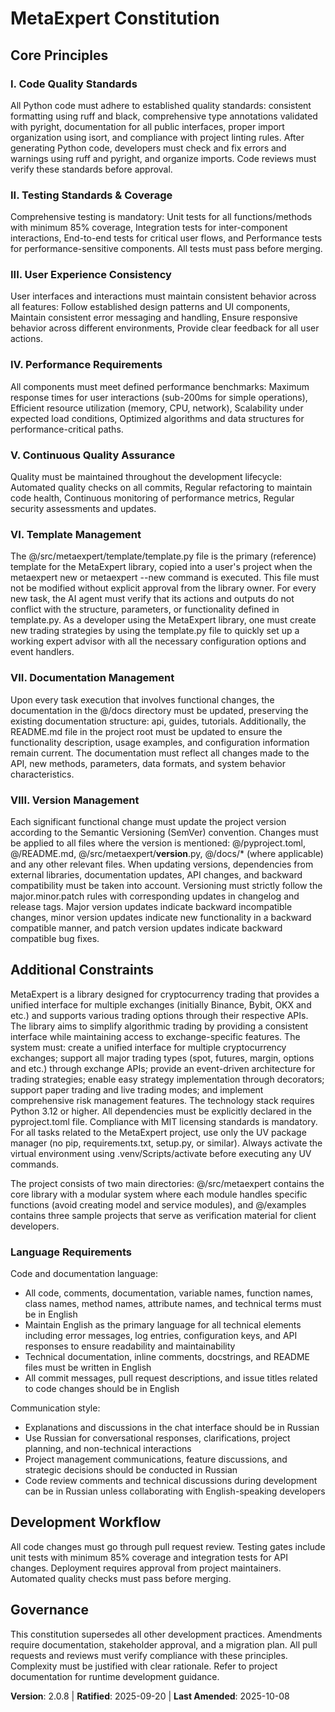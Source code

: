 <!-- 
Version Change: 2.0.7 → 2.0.8
Modified Principles: None
Added Sections: Project Structure description in Additional Constraints
Removed Sections: None
Templates Requiring Updates: 
✅ .specify/templates/plan-template.md (updated constitution version reference from v2.0.7 to v2.0.8)
✅ .specify/templates/spec-template.md (updated constitution version reference)
✅ .specify/templates/tasks-template.md (updated constitution version reference)
Follow-up TODOs: None
-->

# MetaExpert Constitution

## Core Principles

### I. Code Quality Standards
All Python code must adhere to established quality standards: consistent formatting using ruff and black, comprehensive type annotations validated with pyright, documentation for all public interfaces, proper import organization using isort, and compliance with project linting rules. After generating Python code, developers must check and fix errors and warnings using ruff and pyright, and organize imports. Code reviews must verify these standards before approval.

### II. Testing Standards & Coverage
Comprehensive testing is mandatory: Unit tests for all functions/methods with minimum 85% coverage, Integration tests for inter-component interactions, End-to-end tests for critical user flows, and Performance tests for performance-sensitive components. All tests must pass before merging.

### III. User Experience Consistency
User interfaces and interactions must maintain consistent behavior across all features: Follow established design patterns and UI components, Maintain consistent error messaging and handling, Ensure responsive behavior across different environments, Provide clear feedback for all user actions.

### IV. Performance Requirements
All components must meet defined performance benchmarks: Maximum response times for user interactions (sub-200ms for simple operations), Efficient resource utilization (memory, CPU, network), Scalability under expected load conditions, Optimized algorithms and data structures for performance-critical paths.

### V. Continuous Quality Assurance
Quality must be maintained throughout the development lifecycle: Automated quality checks on all commits, Regular refactoring to maintain code health, Continuous monitoring of performance metrics, Regular security assessments and updates.

### VI. Template Management
The @/src/metaexpert/template/template.py file is the primary (reference) template for the MetaExpert library, copied into a user's project when the metaexpert new or metaexpert --new command is executed. This file must not be modified without explicit approval from the library owner. For every new task, the AI agent must verify that its actions and outputs do not conflict with the structure, parameters, or functionality defined in template.py. As a developer using the MetaExpert library, one must create new trading strategies by using the template.py file to quickly set up a working expert advisor with all the necessary configuration options and event handlers.

### VII. Documentation Management
Upon every task execution that involves functional changes, the documentation in the @/docs directory must be updated, preserving the existing documentation structure: api, guides, tutorials. Additionally, the README.md file in the project root must be updated to ensure the functionality description, usage examples, and configuration information remain current. The documentation must reflect all changes made to the API, new methods, parameters, data formats, and system behavior characteristics.

### VIII. Version Management
Each significant functional change must update the project version according to the Semantic Versioning (SemVer) convention. Changes must be applied to all files where the version is mentioned: @/pyproject.toml, @/README.md, @/src/metaexpert/__version__.py, @/docs/* (where applicable) and any other relevant files. When updating versions, dependencies from external libraries, documentation updates, API changes, and backward compatibility must be taken into account. Versioning must strictly follow the major.minor.patch rules with corresponding updates in changelog and release tags. Major version updates indicate backward incompatible changes, minor version updates indicate new functionality in a backward compatible manner, and patch version updates indicate backward compatible bug fixes.

## Additional Constraints

MetaExpert is a library designed for cryptocurrency trading that provides a unified interface for multiple exchanges (initially Binance, Bybit, OKX and etc.) and supports various trading options through their respective APIs. The library aims to simplify algorithmic trading by providing a consistent interface while maintaining access to exchange-specific features. The system must: create a unified interface for multiple cryptocurrency exchanges; support all major trading types (spot, futures, margin, options and etc.) through exchange APIs; provide an event-driven architecture for trading strategies; enable easy strategy implementation through decorators; support paper trading and live trading modes; and implement comprehensive risk management features. The technology stack requires Python 3.12 or higher. All dependencies must be explicitly declared in the pyproject.toml file. Compliance with MIT licensing standards is mandatory. For all tasks related to the MetaExpert project, use only the UV package manager (no pip, requirements.txt, setup.py, or similar). Always activate the virtual environment using .venv/Scripts/activate before executing any UV commands.

The project consists of two main directories: @/src/metaexpert contains the core library with a modular system where each module handles specific functions (avoid creating model and service modules), and @/examples contains three sample projects that serve as verification material for client developers.

### Language Requirements
Code and documentation language:
- All code, comments, documentation, variable names, function names, class names, method names, attribute names, and technical terms must be in English
- Maintain English as the primary language for all technical elements including error messages, log entries, configuration keys, and API responses to ensure readability and maintainability
- Technical documentation, inline comments, docstrings, and README files must be written in English
- All commit messages, pull request descriptions, and issue titles related to code changes should be in English

Communication style:
- Explanations and discussions in the chat interface should be in Russian
- Use Russian for conversational responses, clarifications, project planning, and non-technical interactions
- Project management communications, feature discussions, and strategic decisions should be conducted in Russian
- Code review comments and technical discussions during development can be in Russian unless collaborating with English-speaking developers

## Development Workflow

All code changes must go through pull request review. Testing gates include unit tests with minimum 85% coverage and integration tests for API changes. Deployment requires approval from project maintainers. Automated quality checks must pass before merging.

## Governance
This constitution supersedes all other development practices. Amendments require documentation, stakeholder approval, and a migration plan. All pull requests and reviews must verify compliance with these principles. Complexity must be justified with clear rationale. Refer to project documentation for runtime development guidance.

**Version**: 2.0.8 | **Ratified**: 2025-09-20 | **Last Amended**: 2025-10-08